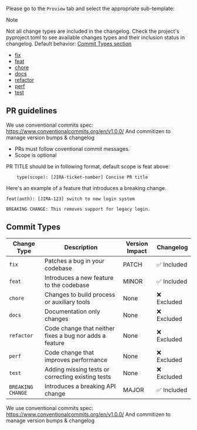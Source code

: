 
Please go to the `Preview` tab and select the appropriate sub-template:

> [!NOTE]
> Not all change types are included in the changelog. Check the project's pyproject.toml to see available changes types and their inclusion status in changelog. Default behavior: [Commit Types section](#commit-types)

* [fix](?title=fix%3A%20%5BJIRA%3AXXX%5D%20%3Cadd-PR-title%3E&expand=1&template=bug_fix.md)
* [feat](?title=feat%3A%20%5BJIRA%3AXXX%5D%20%3Cadd-PR-title%3E&expand=1&template=feature.md)
* [chore](?title=chore%3A%20%5BJIRA%3AXXX%5D%20%3Cadd-PR-title%3E&expand=1&template=other.md)
* [docs](?title=docs%3A%20%5BJIRA%3AXXX%5D%20%3Cadd-PR-title%3E&expand=1&template=other.md)
* [refactor](?title=refactor%3A%20%5BJIRA%3AXXX%5D%20%3Cadd-PR-title%3E&expand=1&template=other.md)
* [perf](?title=perf%3A%20%5BJIRA%3AXXX%5D%20%3Cadd-PR-title%3E&expand=1&template=other.md)
* [test](?title=test%3A%20%5BJIRA%3AXXX%5D%20%3Cadd-PR-title%3E&expand=1&template=other.md)

## PR guidelines ##
We use conventional commits spec: https://www.conventionalcommits.org/en/v1.0.0/
And commitizen to manage version bumps & changelog
- PRs must follow coventional commit messages.
- Scope is optional

PR TITLE should be in following format, default scope is feat above:
```
    type(scope): [JIRA-ticket-number] Concise PR title
```

Here's an example of a feature that introduces a breaking change.
```
feat(auth): [JIRA-123] switch to new login system

BREAKING CHANGE: This removes support for legacy login.
```

## Commit Types

| Change Type | Description | Version Impact | Changelog |
|------|-------------|----------------|-----------|
| `fix` | Patches a bug in your codebase | PATCH | ✅ Included |
| `feat` | Introduces a new feature to the codebase | MINOR | ✅ Included |
| `chore` | Changes to build process or auxiliary tools | None | ❌ Excluded |
| `docs` | Documentation only changes | None | ❌ Excluded |
| `refactor` | Code change that neither fixes a bug nor adds a feature | None | ❌ Excluded |
| `perf` | Code change that improves performance | None | ❌ Excluded |
| `test` | Adding missing tests or correcting existing tests | None | ❌ Excluded |
| `BREAKING CHANGE` | Introduces a breaking API change | MAJOR | ✅ Included |

We use conventional commits spec: https://www.conventionalcommits.org/en/v1.0.0/
And commitizen to manage version bumps & changelog
